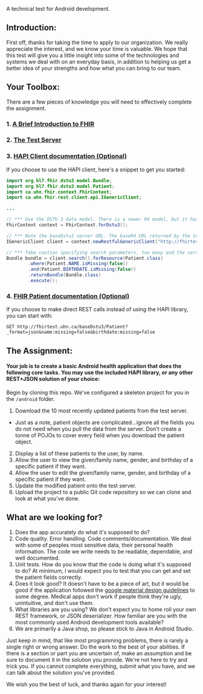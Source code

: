 A technical test for Android development.

## Introduction:

First off, thanks for taking the time to apply to our organization. We really appreciate the interest, and we know your time is valuable. We hope that this test will give you a little insight into some of the technologies and systems we deal with on an everyday basis, in addition to helping us get a better idea of your strengths and how what you can bring to our team.

## Your Toolbox:

There are a few pieces of knowledge you will need to effectively complete the assignment.

### 1. [A Brief Introduction to FHIR](fhir.md)

### 2. [The Test Server](server.md)

### 3. [HAPI Client documentation (Optional)](https://hapifhir.io/doc_rest_client.html)

If you choose to use the HAPI client, here's a snippet to get you started:

```java
import org.hl7.fhir.dstu3.model.Bundle;
import org.hl7.fhir.dstu3.model.Patient;
import ca.uhn.fhir.context.FhirContext;
import ca.uhn.fhir.rest.client.api.IGenericClient;

...

// *** Use the DSTU 3 data model. There is a newer R4 model, but it has limited Android support.
FhirContext context = FhirContext.forDstu3();

// *** Note the baseDstu3 server URL. The baseR4 URL returned by the test server examples has limited Android support.
IGenericClient client = context.newRestfulGenericClient("http://fhirtest.uhn.ca/baseDstu3");

// *** Take caution specifying search parameters, too many and the server times out.
Bundle bundle = client.search().forResource(Patient.class)
        .where(Patient.NAME.isMissing(false))
        .and(Patient.BIRTHDATE.isMissing(false))
        .returnBundle(Bundle.class)
        .execute();
```

### 4. [FHIR Patient documentation (Optional)](http://hl7.org/fhir/STU3/patient.html)

If you choose to make direct REST calls instead of using the HAPI library, you can start with:

`GET http://fhirtest.uhn.ca/baseDstu3/Patient?_format=json&name:missing=false&birthdate:missing=false`

## The Assignment:

#### Your job is to create a basic Android health application that does the following core tasks. You may use the included HAPI library, or any other REST+JSON solution of your choice:

Begin by cloning this repo. We've configured a skeleton project for you in the `/android` folder.

1. Download the 10 most recently updated patients from the test server.
  * Just as a note, patient objects are complicated...ignore all the fields you do not need when you pull the data from the server. Don't create a tonne of POJOs to cover every field when you download the patient object.
2. Display a list of these patients to the user, by name. 
3. Allow the user to view the given/family name, gender, and birthday of a specific patient if they want.
4. Allow the user to edit the given/family name, gender, and birthday of a specific patient if they want.
5. Update the modified patient onto the test server.
6. Upload the project to a public Git code repository so we can clone and look at what you've done.

## What are we looking for?

 1. Does the app accurately do what it's supposed to do?
 2. Code quality. Error handling. Code comments/documentation. We deal with some of peoples most sensitive data, their personal health information. The code we write needs to be readable, dependable, and well documented.
 3. Unit tests. How do you know that the code is doing what it's supposed to do? At minimum, I would expect you to test that you can get and set the patient fields correctly.
 4. Does it look good? It doesn't have to be a piece of art, but it would be good if the application followed the [google material design guidelines](https://material.io/guidelines/) to some degree. Medical apps don't work if people think they're ugly, unintuitive, and don't use them.
 5. What libraries are you using? We don't expect you to home roll your own REST framework, or JSON deserializer. How familiar are you with the most commonly used Android development tools available?
 6. We are primarily a Java shop, so please stick to Java in Android Studio.
 
Just keep in mind, that like most programming problems, there is rarely a single right or wrong answer. Do the work to the best of your abilities. If there is a section or part you are uncertain of, make an assumption and be sure to document it in the solution you provide. We're not here to try and trick you. If you cannot complete everything, submit what you have, and we can talk about the solution you've provided.

We wish you the best of luck, and thanks again for your interest!
